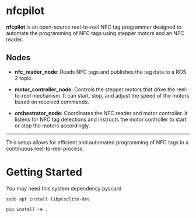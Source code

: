 # nfcpilot

**nfcpilot** is an open-source reel-to-reel NFC tag programmer designed to automate the programming of NFC tags using stepper motors and an NFC reader.

## Nodes

- **nfc_reader_node**: Reads NFC tags and publishes the tag data to a ROS 2 topic.

- **motor_controller_node**: Controls the stepper motors that drive the reel-to-reel mechanism. It can start, stop, and adjust the speed of the motors based on received commands.

- **orchestrator_node**: Coordinates the NFC reader and motor controller. It listens for NFC tag detections and instructs the motor controller to start or stop the motors accordingly.

---

This setup allows for efficient and automated programming of NFC tags in a continuous reel-to-reel process.

# Getting Started

You may need this system dependency pyscard
```commandline
sudo apt install libpcsclite-dev
```

```commandline
pip install -e .
```

